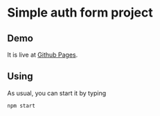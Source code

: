 # Simple auth form project

## Demo
It is live at [Github Pages](https://maksimdegtyarev.github.io/swapi-client//).

## Using
As usual, you can start it by typing
```sh
npm start
```

